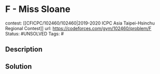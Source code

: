 # F - Miss Sloane

contest: [[CFICPC/102460/102460|2019-2020 ICPC Asia Taipei-Hsinchu Regional Contest]]
url: https://codeforces.com/gym/102460/problem/F
Status: #UNSOLVED
Tags: #

## Description

## Solution

